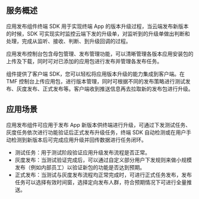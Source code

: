 ## 服务概述
应用发布组件终端 SDK 用于实现终端 App 的版本升级过程，当云端发布新版本的时候，SDK 可实现实时监控云端下发的升级单，对监听到的升级单做出判断和处理，完成从监听、接收、判断、到升级回调的过程。

应用发布控制台包含母包管理、发布管理功能，可以清晰管理各版本应用安装包的上传及下载，同时可对已添加的应用包进行发布并管理各发布任务。

组件提供了客户端 SDK，您可以轻松将应用版本升级的能力集成到客户端。在 TMF 控制台上传应用包，进行版本管理，同时可根据不同的发布策略进行测试发布、灰度发布、正式发布等。客户端收到推送信息再去拉取新的发布包进行升级。

## 应用场景
应用发布组件可应用于发布 App 新版本供终端进行升级，可通过下发测试任务、灰度任务依次进行功能验证后正式发布升级任务，终端 SDK 自动检测或在用户手动检测到新版本后可完成应用升级并回传数据进行任务闭环。
- 测试任务：用于测试阶段验证应用升级发布流程是否正常。
- 灰度发布：当测试验证完成后，可以通过自定义部分用户下发规则来做小规模发布（例如内部员工）以验证新包的功能是否达到预期。
- 正式发布：当测试与灰度发布流程均正常完成时，可进行正式任务发布，发布任务可以选择有效时间窗，选择定向发布人群，符合预期情况下可进行全量推送。                         
